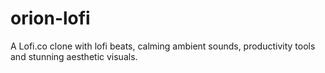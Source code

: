 # orion-lofi
A Lofi.co clone with lofi beats, calming ambient sounds, productivity tools and stunning aesthetic visuals.
